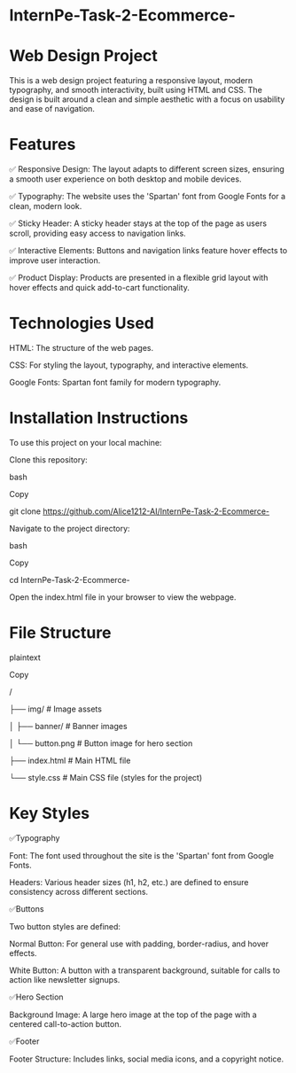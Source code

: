 # InternPe-Task-2-Ecommerce-

# Web Design Project

This is a web design project featuring a responsive layout, modern typography, and smooth interactivity, built using HTML and CSS. The design is built around a clean and simple aesthetic with a focus on usability and ease of navigation.

# Features

✅ Responsive Design: The layout adapts to different screen sizes, ensuring a smooth user experience on both desktop and mobile devices.

✅ Typography: The website uses the 'Spartan' font from Google Fonts for a clean, modern look.

✅ Sticky Header: A sticky header stays at the top of the page as users scroll, providing easy access to navigation links.

✅ Interactive Elements: Buttons and navigation links feature hover effects to improve user interaction.

✅ Product Display: Products are presented in a flexible grid layout with hover effects and quick add-to-cart functionality.

# Technologies Used

HTML: The structure of the web pages.

CSS: For styling the layout, typography, and interactive elements.

Google Fonts: Spartan font family for modern typography.

# Installation Instructions

To use this project on your local machine:

Clone this repository:

bash

Copy

git clone https://github.com/Alice1212-AI/InternPe-Task-2-Ecommerce-

Navigate to the project directory:

bash

Copy

cd InternPe-Task-2-Ecommerce-

Open the index.html file in your browser to view the webpage.

# File Structure

plaintext

Copy

/

├── img/                  # Image assets

│   ├── banner/           # Banner images

│   └── button.png        # Button image for hero section

├── index.html            # Main HTML file

└── style.css             # Main CSS file (styles for the project)

# Key Styles

✅Typography

Font: The font used throughout the site is the 'Spartan' font from Google Fonts.

Headers: Various header sizes (h1, h2, etc.) are defined to ensure consistency across different sections.

✅Buttons

Two button styles are defined:

Normal Button: For general use with padding, border-radius, and hover effects.

White Button: A button with a transparent background, suitable for calls to action like newsletter signups.

✅Hero Section

Background Image: A large hero image at the top of the page with a centered call-to-action button.

✅Footer

Footer Structure: Includes links, social media icons, and a copyright notice.
